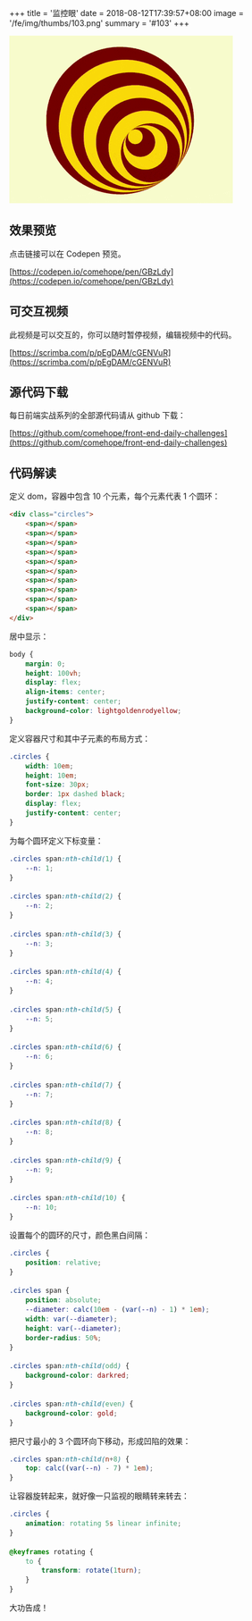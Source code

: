 +++
title = '监控眼'
date = 2018-08-12T17:39:57+08:00
image = '/fe/img/thumbs/103.png'
summary = '#103'
+++

![](./work.gif)

## 效果预览

点击链接可以在 Codepen 预览。

[https://codepen.io/comehope/pen/GBzLdy](https://codepen.io/comehope/pen/GBzLdy)

## 可交互视频

此视频是可以交互的，你可以随时暂停视频，编辑视频中的代码。

[https://scrimba.com/p/pEgDAM/cGENVuR](https://scrimba.com/p/pEgDAM/cGENVuR)

## 源代码下载

每日前端实战系列的全部源代码请从 github 下载：

[https://github.com/comehope/front-end-daily-challenges](https://github.com/comehope/front-end-daily-challenges)

## 代码解读

定义 dom，容器中包含 10 个元素，每个元素代表 1 个圆环：
```html
<div class="circles">
    <span></span>
    <span></span>
    <span></span>
    <span></span>
    <span></span>
    <span></span>
    <span></span>
    <span></span>
    <span></span>
    <span></span>
</div>
```

居中显示：
```css
body {
    margin: 0;
    height: 100vh;
    display: flex;
    align-items: center;
    justify-content: center;
    background-color: lightgoldenrodyellow;
}
```

定义容器尺寸和其中子元素的布局方式：
```css
.circles {
    width: 10em;
    height: 10em;
    font-size: 30px;
    border: 1px dashed black;
    display: flex;
    justify-content: center;
}
```

为每个圆环定义下标变量：
```css
.circles span:nth-child(1) {
    --n: 1;
}

.circles span:nth-child(2) {
    --n: 2;
}

.circles span:nth-child(3) {
    --n: 3;
}

.circles span:nth-child(4) {
    --n: 4;
}

.circles span:nth-child(5) {
    --n: 5;
}

.circles span:nth-child(6) {
    --n: 6;
}

.circles span:nth-child(7) {
    --n: 7;
}

.circles span:nth-child(8) {
    --n: 8;
}

.circles span:nth-child(9) {
    --n: 9;
}

.circles span:nth-child(10) {
    --n: 10;
}
```

设置每个的圆环的尺寸，颜色黑白间隔：
```css
.circles {
    position: relative;
}

.circles span {
    position: absolute;
    --diameter: calc(10em - (var(--n) - 1) * 1em);
    width: var(--diameter);
    height: var(--diameter);
    border-radius: 50%;
}

.circles span:nth-child(odd) {
    background-color: darkred;
}

.circles span:nth-child(even) {
    background-color: gold;
}
```

把尺寸最小的 3 个圆环向下移动，形成凹陷的效果：
```css
.circles span:nth-child(n+8) {
    top: calc((var(--n) - 7) * 1em);
}
```

让容器旋转起来，就好像一只监视的眼睛转来转去：
```css
.circles {
    animation: rotating 5s linear infinite;
}

@keyframes rotating {
    to {
        transform: rotate(1turn);
    }
}
```

大功告成！
